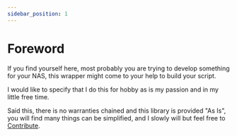 ```yaml
---
sidebar_position: 1
---
```


# Foreword

If you find yourself here, most probably you are trying to develop something for your NAS, this wrapper might come to your help to build your script.

I would like to specify that I do this for hobby as is my passion and in my little free time.

Said this, there is no warranties chained and this library is provided "As Is", you will find many things can be simplified, and I slowly will but feel free to [Contribute](https://github.com/N4S4/synology-api/blob/master/CONTRIBUTING.md).